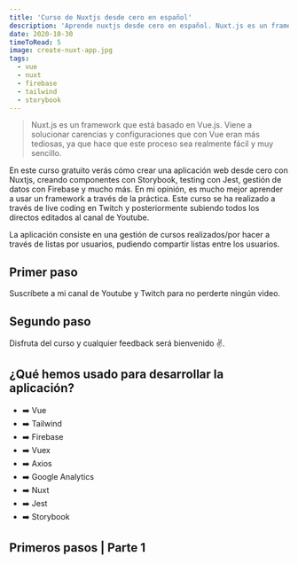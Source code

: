 ```yaml
---
title: 'Curso de Nuxtjs desde cero en español'
description: 'Aprende nuxtjs desde cero en español. Nuxt.js es un framework de Vue que nos proporciona una serie de utilidades por encima de Vuejs.'
date: 2020-10-30
timeToRead: 5
image: create-nuxt-app.jpg
tags:
  - vue
  - nuxt
  - firebase
  - tailwind
  - storybook
---
```


> Nuxt.js es un framework que está basado en Vue.js.
> Viene a solucionar carencias y configuraciones que con Vue eran más tediosas, ya que hace que este proceso sea realmente fácil y muy sencillo.

En este curso gratuito verás cómo crear una aplicación web desde cero con Nuxtjs, creando componentes con Storybook, testing con Jest, gestión de datos con Firebase y mucho más. En mi opinión, es mucho mejor aprender a usar un framework a través de la práctica. Este curso se ha realizado a través de live coding en <the-link url="https://twitch.tv/pablosirera">Twitch</the-link> y posteriormente subiendo todos los directos editados al canal de <the-link url="https://youtube.com/pablosirera?sub_confirmation=1">Youtube</the-link>.

La aplicación consiste en una gestión de cursos realizados/por hacer a través de listas por usuarios, pudiendo compartir listas entre los usuarios.

## Primer paso

Suscríbete a mi canal de <the-link url="https://youtube.com/pablosirera?sub_confirmation=1">Youtube</the-link> y <the-link url="https://twitch.tv/pablosirera">Twitch</the-link> para no perderte ningún video.

## Segundo paso

Disfruta del curso y cualquier feedback será bienvenido ✌️.

## ¿Qué hemos usado para desarrollar la aplicación?

- ➡️ Vue
- ➡️ Tailwind
- ➡️ Firebase
- ➡️ Vuex
- ➡️ Axios
- ➡️ Google Analytics
- ➡️ Nuxt
- ➡️ Jest
- ➡️ Storybook

## Primeros pasos | Parte 1
